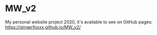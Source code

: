 # MW_v2
My personal website project 2020, it's available to see on GitHub pages: https://gingerfoxxx.github.io/MW_v2/
